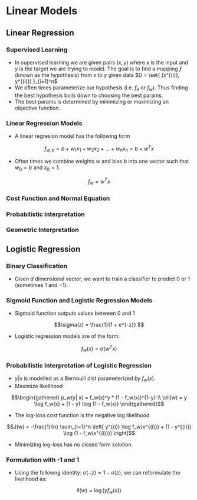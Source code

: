 # Linear Models
## Linear Regression
### Supervised Learning
* In supervised learning we are given pairs $(x, y)$ where $x$ is the input and $y$ is the target we are trying to model. The goal is to find a mapping $f$ (known as the hypothesis) from $x$ to $y$ given data $D = \set{ (x^{(i)}, y^{(i)}) \}_{i=1}^n$ 
* We often times parameterize our hypothesis (i.e. $f_\theta$ or $f_w$). Thus finding the best hypothesis boils down to choosing the best params.
* The best params is determined by minimizing or maximizing an objective function. 

### Linear Regression Models
* A linear regresion model has the following form
```math
f_{w, b} = b + w_1 x_1 + w_2 x_2 + ... + w_n x_n = b + w^T x
```
* Often times we combine weights $w$ and bias $b$ into one vector such that $w_0 = b$ and $x_0 = 1$.
```math
f_w = w^T x
```

### Cost Function and Normal Equation
### Probabilistic Interpretation
### Geometric Interpretation

## Logistic Regression
### Binary Classification
* Given $d$ dimensional vector, we want to train a classifier to predict $0$ or $1$ (sometimes $1$ and $-1$).

### Sigmoid Function and Logistic Regression Models
* Sigmoid function outputs values between $0$ and $1$
```math
\sigma(z) = \frac{1}{1 + e^{-z}} 
```
* Logistic regression models are of the form:
```math
f_w(x) = \sigma(w^Tx)
```

### Probabilistic Interpretation of Logistic Regression
* $y | x$ is modelled as a Bernoulli dist parameterized by $f_w(x)$.
* Maximize likelihood
```math
\begin{gathered}
p_w(y| x) = f_w(x)^y * (1 - f_w(x))^{1-y} \\
\ell(w) = y \log f_w(x) +  (1 - y) \log (1 - f_w(x))
\end{gathered}
```
* The log-loss cost function is the negative log likelihood.
```math
J(w) = -\frac{1}{n} \sum_{i=1}^n \left[ y^{(i)} \log f_w(x^{(i)}) +  (1 - y^{(i)}) \log (1 - f_w(x^{(i)})) \right]
```
* Minimizing log-loss has no closed form solution. 

### Formulation with -1 and 1
* Using the followng identity: $\sigma(-z) = 1 - \sigma(z)$, we can reformulate the likelihood as:
```math
\ell(w) = \log (y f_w(x)) 
```
